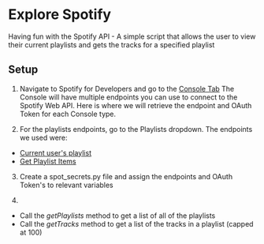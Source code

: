 Explore Spotify
===

Having fun with the Spotify API - A simple script that allows the user to view their current playlists and gets the tracks for a specified playlist

## Setup 

1. Navigate to Spotify for Developers and go to the [Console Tab](https://developer.spotify.com/console/)
The Console will have multiple endpoints you can use to connect to the Spotify Web API. Here is where we will retrieve the endpoint and OAuth Token for each Console type.

2. For the playlists endpoints, go to the Playlists dropdown. The endpoints we used were:
* [Current user's playlist](https://developer.spotify.com/console/get-current-user-playlists/) 
* [Get Playlist Items](https://developer.spotify.com/console/get-playlist-tracks/)

3. Create a spot_secrets.py file and assign the endpoints and OAuth Token's to relevant variables

4. 
  * Call the *getPlaylists* method to get a list of all of the playlists
  * Call the *getTracks* method to get a list of the tracks in a playlist (capped at 100)

